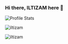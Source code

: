### Hi there, ILTIZAM here 👋

<!--
**iltizam/iltizam** is a ✨ _special_ ✨ repository because its `README.md` (this file) appears on your GitHub profile.

Here are some ideas to get you started:

- 🔭 I’m currently working on ...
- 🌱 I’m currently learning ...
- 👯 I’m looking to collaborate on ...
- 🤔 I’m looking for help with ...
- 💬 Ask me about ...
- 📫 How to reach me: ...
- 😄 Pronouns: ...
- ⚡ Fun fact: ...
-->

![Profile Stats](https://github-readme-stats.vercel.app/api?username=iltizam&theme=nightowl&show_icons=true&hide=stars,issues)
<p align="left"> <img src="https://komarev.com/ghpvc/?username=iltizam&color=blueviolet&style=flat-square&label=Visitor+counter" alt="iltizam" /> </p>
<p align="left"><img src="https://github-readme-stats.vercel.app/api/top-langs/?username=iltizam&layout=compact)](https://github.com/iltizam/github-readme-stats" alt="iltizam" /></p>
